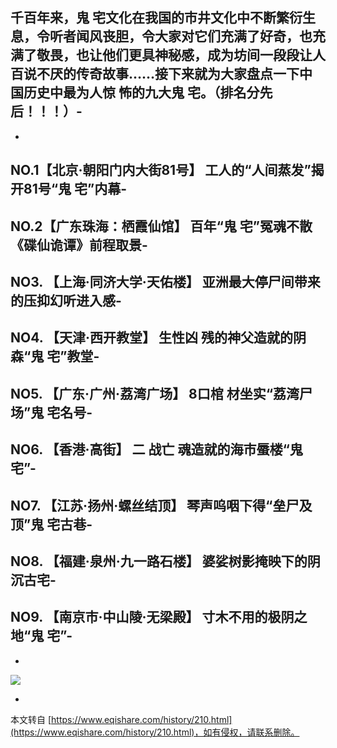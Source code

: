  千百年来，鬼 宅文化在我国的市井文化中不断繁衍生息，令听者闻风丧胆，令大家对它们充满了好奇，也充满了敬畏，也让他们更具神秘感，成为坊间一段段让人百说不厌的传奇故事……接下来就为大家盘点一下中国历史中最为人惊 怖的九大鬼 宅。（排名分先后！！！）-
-
-
NO.1【北京·朝阳门内大街81号】 工人的“人间蒸发”揭开81号“鬼 宅”内幕-
-
NO.2【广东珠海：栖霞仙馆】 百年“鬼 宅”冤魂不散 《碟仙诡谭》前程取景-
-
NO3. 【上海·同济大学·天佑楼】 亚洲最大停尸间带来的压抑幻听进入感-
-
NO4. 【天津·西开教堂】 生性凶 残的神父造就的阴森“鬼 宅”教堂-
-
NO5. 【广东·广州·荔湾广场】 8口棺 材坐实“荔湾尸场”鬼 宅名号-
-
NO6. 【香港·高街】 二 战亡 魂造就的海市蜃楼“鬼 宅”-
-
NO7. 【江苏·扬州·螺丝结顶】 琴声呜咽下得“垒尸及顶”鬼 宅古巷-
-
NO8. 【福建·泉州·九一路石楼】 婆娑树影掩映下的阴沉古宅-
-
NO9. 【南京市·中山陵·无梁殿】 寸木不用的极阴之地“鬼 宅”-
-
-
![](http://i00.c.aliimg.com/img/ibank/2014/616/144/1537441616_2069867850.jpg)

-

本文转自 [https://www.eqishare.com/history/210.html](https://www.eqishare.com/history/210.html)，如有侵权，请联系删除。